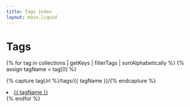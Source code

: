```yaml
---
title: Tags Index
layout: main.liquid
---
```

<!-- this is the tag index list-->
# Tags

{% for tag in collections | getKeys | filterTags | sortAlphabetically %}
{% assign tagName = tag[0] %}
<!--this returns an array, the first object is the name, the rest are... the posts? -->
{% capture tagUrl %}/tags/{{ tagName }}/{% endcapture %}
	<li><a href="{{ tagUrl }}" class="post-tag">{{ tagName }}</a></li>
{% endfor %}

